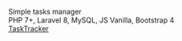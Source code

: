 Simple tasks manager <br>
PHP 7+, Laravel 8, MySQL, JS Vanilla, Bootstrap 4 <br>
<a href="http://tasks-manager.ru">TaskTracker</a>
